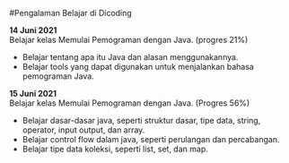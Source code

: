 #Pengalaman Belajar di Dicoding

**14 Juni 2021**<br>
Belajar kelas Memulai Pemograman dengan Java. (progres 21%)
* Belajar tentang apa itu Java dan alasan menggunakannya.
* Belajar tools yang dapat digunakan untuk menjalankan bahasa pemograman Java.

**15 Juni 2021**<br>
Belajar kelas Memulai Pemograman dengan Java. (Progres 56%)
* Belajar dasar-dasar java, seperti struktur dasar, tipe data, string, operator, input output, dan array.
* Belajar control flow dalam java, seperti perulangan dan percabangan.
* Belajar tipe data koleksi, seperti list, set, dan map.
